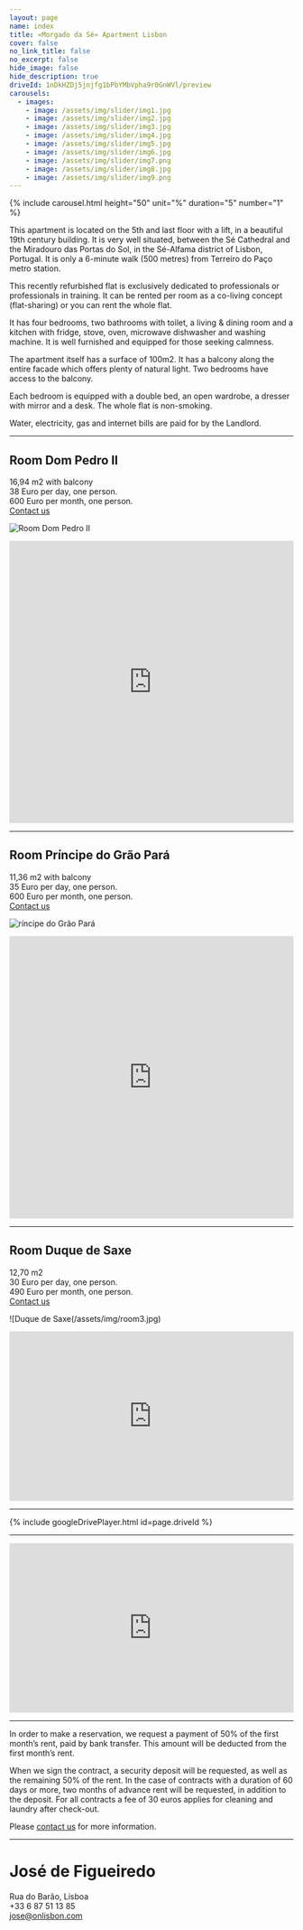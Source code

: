 ```yaml
---
layout: page
name: index
title: «Morgado da Sé» Apartment Lisbon
cover: false
no_link_title: false 
no_excerpt: false 
hide_image: false
hide_description: true
driveId: 1nDkHZDj5jnjfg1bPbYMbVpha9r0GnWVl/preview
carousels:
  - images: 
    - image: /assets/img/slider/img1.jpg
    - image: /assets/img/slider/img2.jpg
    - image: /assets/img/slider/img3.jpg
    - image: /assets/img/slider/img4.jpg
    - image: /assets/img/slider/img5.jpg
    - image: /assets/img/slider/img6.jpg
    - image: /assets/img/slider/img7.png
    - image: /assets/img/slider/img8.jpg
    - image: /assets/img/slider/img9.png
---
```


{% include carousel.html height="50" unit="%" duration="5" number="1" %}

This apartment is located on the 5th and last floor with a lift, in a beautiful 19th century building. It is very well situated, between the Sé Cathedral and the Miradouro das Portas do Sol, in the Sé-Alfama district of Lisbon, Portugal. It is only a 6-minute walk (500 metres) from Terreiro do Paço metro station.

This recently refurbished flat is exclusively dedicated to professionals or professionals in training. It can be rented per room as a co-living concept (flat-sharing) or you can rent the whole flat.

It has four bedrooms, two bathrooms with toilet, a living & dining room and a kitchen with fridge, stove, oven, microwave dishwasher and washing machine. It is well furnished and equipped for those seeking calmness.

The apartment itself has a surface of 100m2. It has a balcony along the entire facade which offers plenty of natural light. Two bedrooms have access to the balcony.

Each bedroom is equipped with a double bed, an open wardrobe, a dresser with mirror and a desk. The whole flat is non-smoking.

Water, electricity, gas and internet bills are paid for by the Landlord.

---
## Room Dom Pedro II

16,94 m2 with balcony\
38 Euro per day, one person.\
600 Euro per month, one person.\
[Contact us](#josé-de-figueiredo)

![Room Dom Pedro II](/assets/img/room1.jpg)

<iframe 
    src="https://calendar.google.com/calendar/embed?src=ks6amp52lt77vngfav1m6ahfj0%40group.calendar.google.com&ctz=Europe%2FLisbon&showTitle=0&showPrint=0&showTabs=0&showCalendars=0&showTz=0"
    style="border: 0" 
    width="100%"
    height="500"
    frameborder="0" 
    scrolling="no"
    loading="lazy">
</iframe>

---
## Room Príncipe do Grão Pará

11,36 m2 with balcony\
35 Euro per day, one person.\
600 Euro per month, one person.\
[Contact us](#josé-de-figueiredo)

![ríncipe do Grão Pará](/assets/img/room2.jpg)

<iframe 
    loading="lazy" 
    src="https://calendar.google.com/calendar/embed?height=300&wkst=2&ctz=Europe%2FLisbon&src=N2xraG5zbGw0czJmMXJ2cXRmaWJlY3U1ajhAZ3JvdXAuY2FsZW5kYXIuZ29vZ2xlLmNvbQ&color=%23F6BF26&showTitle=0&showPrint=0&showTabs=0&showCalendars=0&showTz=0&hl=en_GB" 
    style="border-width:0" 
    width="100%" 
    height="500" 
    frameborder="0" 
    scrolling="no">
</iframe>

---
## Room Duque de Saxe

12,70 m2\
30 Euro per day, one person.\
490 Euro per month, one person.\
[Contact us](#josé-de-figueiredo)

![Duque de Saxe(/assets/img/room3.jpg)

<iframe 
    loading="lazy" 
    src="https://calendar.google.com/calendar/embed?height=300&wkst=2&ctz=Europe%2FLisbon&showTitle=0&showPrint=0&showTabs=0&showCalendars=0&showTz=0&hl=en_GB&src=NXBib2JvbTAxZHNpNG1jNDBtNWJiazBtMW9AZ3JvdXAuY2FsZW5kYXIuZ29vZ2xlLmNvbQ" 
    style="border-width:0" 
    width="100%" 
    height="300" 
    frameborder="0" 
    scrolling="no">
</iframe>

---

{% include googleDrivePlayer.html id=page.driveId %}

---

<iframe frameborder="0" scrolling="no" marginheight="0" marginwidth="0"
    src="https://maps.google.com/maps?q=Rua%20do%20Barao%2C%20Lisboa&#038;t=m&#038;z=15&#038;output=embed&#038;iwloc=near"
    title="Rua do Barao, Lisboa"
    aria-label="Rua do Barao, Lisboa"
    width="100%" 
    height="300" 
    style="border:0;" 
    allowfullscreen="" 
    loading="lazy">
</iframe>

---

In order to make a reservation, we request a payment of 50% of the first month’s rent, paid by bank transfer. This amount will be deducted from the first month’s rent.

When we sign the contract, a security deposit will be requested, as well as the remaining 50% of the rent. In the case of contracts with a duration of 60 days or more, two months of advance rent will be requested, in addition to the deposit. For all contracts a fee of 30 euros applies for cleaning and laundry after check-out.

Please [contact us](#josé-de-figueiredo) for more information.

---

# José de Figueiredo
Rua do Barão, Lisboa \
+33 6 87 51 13 85 \
<jose@onlisbon.com>